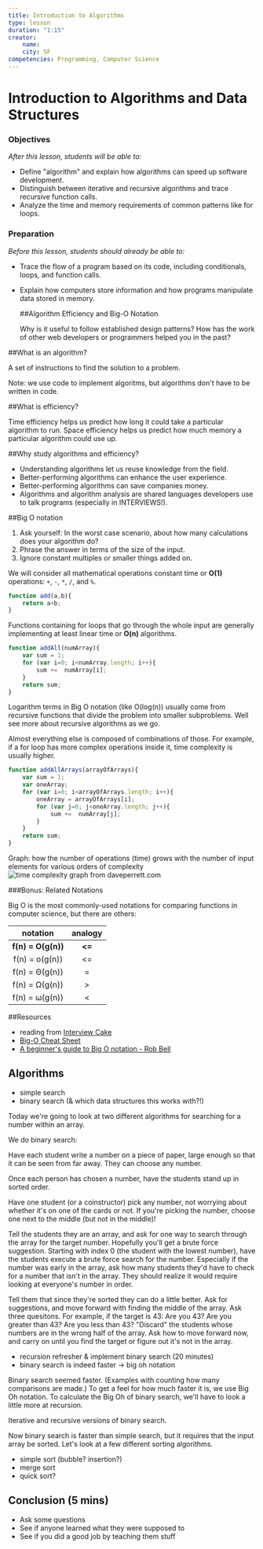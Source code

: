 ```yaml
---
title: Introduction to Algorithms
type: lesson
duration: "1:15"
creator:
    name:
    city: SF
competencies: Programming, Computer Science
---
```


# Introduction to Algorithms and Data Structures

### Objectives
*After this lesson, students will be able to:*

- Define "algorithm" and explain how algorithms can speed up software development.   
- Distinguish between iterative and recursive algorithms and trace recursive function calls.   
- Analyze the time and memory requirements of common patterns like for loops.  

### Preparation
*Before this lesson, students should already be able to:*

- Trace the flow of a program based on its code, including conditionals, loops, and function calls.   

- Explain how computers store information and how programs manipulate data stored in memory.   


  ##Algorithm Efficiency and Big-O Notation


  Why is it useful to follow established design patterns? How has the work of other web developers or programmers helped you in the past?

##What is an algorithm?


A set of instructions to find the solution to a problem.

Note: we use code to implement algoritms, but algorithms don't have to be written in code.

##What is efficiency?

Time efficiency helps us predict how long it could take a particular algorithm to run. Space efficiency helps us predict how much memory a particular algorithm could use up.

##Why study algorithms and efficiency?

* Understanding algorithms let us reuse knowledge from the field.
* Better-performing algorithms can enhance the user experience.
* Better-performing algorithms can save companies money.
* Algorithms and algorithm analysis are shared languages developers use to talk programs (especially in INTERVIEWS!).


##Big O notation

1. Ask yourself: In the worst case scenario, about how many calculations does your algorithm do?
2. Phrase the answer in terms of the size of the input.  
3. Ignore constant multiples or smaller things added on.

We will consider all mathematical operations constant time or **O(1)** operations: `+`, `-`, `*`, `/`, and `%`.

```js
function add(a,b){
    return a+b;
}
```

Functions containing for loops that go through the whole input are generally implementing at least linear time or **O(n)** algorithms.

```js
function addAll(numArray){
    var sum = 1;
    for (var i=0; i<numArray.length; i++){
        sum +=  numArray[i];
    }
    return sum;
}
```

Logarithm terms in Big O notation (like O(log(n)) usually come from recursive functions that divide the problem into smaller subproblems. Well see more about recursive algorithms as we go.

Almost everything else is composed of combinations of those. For example, if a for loop has more complex operations inside it, time complexity is usually higher.

```js
function addAllArrays(arrayOfArrays){
    var sum = 1;
    var oneArray;
    for (var i=0; i<arrayOfArrays.length; i++){
        oneArray = arrayOfArrays[i];
        for (var j=0; j<oneArray.length; j++){
            sum +=  numArray[j];
        }
    }
    return sum;
}
```


Graph: how the number of operations (time) grows with the number of input    
elements for various orders of complexity   
![time complexity graph from daveperrett.com](http://www.daveperrett.com/images/articles/2010-12-07-comp-sci-101-big-o-notation/Time_Complexity.png)

###Bonus: Related Notations

Big O is the most commonly-used notations for comparing functions in computer science, but there are others:

| notation | analogy |
| :----: | :----: |
| **f(n) = O(g(n))** | **<=** |
| f(n) = o(g(n)) |  <= |
| f(n) = Θ(g(n)) | = |
| f(n) = Ω(g(n)) | > |
| f(n) =  ω(g(n)) | < |


##Resources

* reading from [Interview Cake](https://www.interviewcake.com/article/big-o-notation-time-and-space-complexity)
* <a href="http://bigocheatsheet.com" target="_blank">Big-O Cheat Sheet</a>
* <a href="https://rob-bell.net/2009/06/a-beginners-guide-to-big-o-notation" target="_blank">A beginner's guide to Big O notation - Rob Bell</a>


## Algorithms

 - simple search
 - binary search (& which data structures this works with?!)

 Today we're going to look at two different algorithms for searching for a number within an array. 

 We do binary search:

 Have each student write a number on a piece of paper, large enough so that it can be seen from far away. They can choose any number. 

 Once each person has chosen a number, have the students stand up in sorted order. 

 Have one student (or a coinstructor) pick any number, not worrying about whether it's on one of the cards or not. If you're picking the number, choose one next to the middle (but not in the middle)!

 Tell the students they are an array, and ask for one way to search through the array for the target number.  Hopefully you'll get a brute force suggestion.  Starting with index 0 (the student with the lowest number), have the students execute a brute force search for the number.  Especially if the number was early in the array, ask how many students they'd have to check for a number that isn't in the array. They should realize it would require looking at everyone's number in order. 

Tell them that since they're sorted they can do a little better. Ask for suggestions, and move forward with finding the middle of the array.  Ask three quesitons. For example, if the target is 43: Are you 43? Are you greater than 43? Are you less than 43?   "Discard" the students whose numbers are in the wrong half of the array.  Ask how to move forward now, and carry on until you find the target or figure out it's not in the array.  


 - recursion refresher & implement binary search (20 minutes)
 - binary search is indeed faster -> big oh notation

 Binary search seemed faster.  (Examples with counting how many comparisons are made.)  To get a feel for how much faster it is, we use Big Oh notation.  To calculate the Big Oh of binary search, we'll have to look a little more at recursion.  

 Iterative and recursive versions of binary search. 


 Now binary search is faster than simple search, but it requires that the input array be sorted. Let's look at a few different sorting algorithms.

 - simple sort (bubble? insertion?)
 - merge sort 
 - quick sort?


## Conclusion (5 mins)
- Ask some questions
- See if anyone learned what they were supposed to
- See if you did a good job by teaching them stuff
